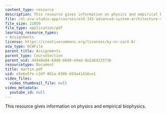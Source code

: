 ```yaml
---
content_type: resource
description: This resource gives information on physics and empirical biophysics.
file: /ol-ocw-studio-app/courses/esd-342-advanced-system-architecture-spring-2006/e5e6e5fec2df861a038bb93a41416ce1_martin.pdf
file_size: 21859
file_type: application/pdf
learning_resource_types:
- Assignments
license: https://creativecommons.org/licenses/by-nc-sa/4.0/
ocw_type: OCWFile
parent_title: Assignments
parent_type: CourseSection
parent_uid: 44948e84-69d8-66d0-e9ed-8e2abd23373b
resourcetype: Document
title: martin.pdf
uid: e5e6e5fe-c2df-861a-038b-b93a41416ce1
video_files:
  video_thumbnail_file: null
video_metadata:
  youtube_id: null
---
```

This resource gives information on physics and empirical biophysics.
